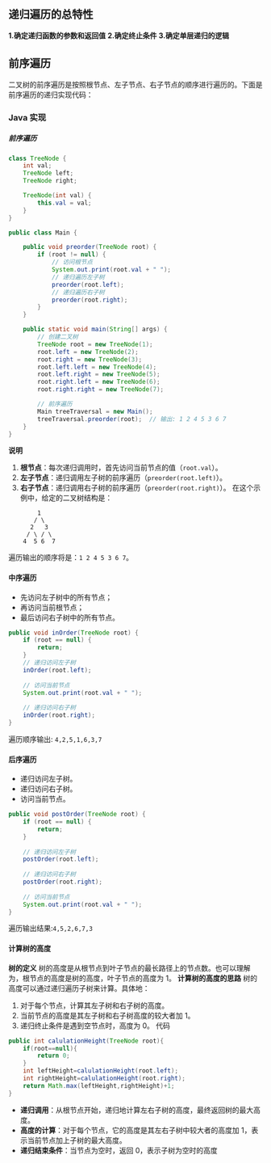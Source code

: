 ## 递归遍历的总特性
**1.确定递归函数的参数和返回值**
**2.确定终止条件**
**3.确定单层递归的逻辑**

## 前序遍历
二叉树的前序遍历是按照根节点、左子节点、右子节点的顺序进行遍历的。下面是前序遍历的递归实现代码：

### Java 实现
##### 前序遍历

```java
class TreeNode {
    int val;
    TreeNode left;
    TreeNode right;

    TreeNode(int val) {
        this.val = val;
    }
}

public class Main {

    public void preorder(TreeNode root) {
        if (root != null) {
            // 访问根节点
            System.out.print(root.val + " ");
            // 递归遍历左子树
            preorder(root.left);
            // 递归遍历右子树
            preorder(root.right);
        }
    }

    public static void main(String[] args) {
        // 创建二叉树
        TreeNode root = new TreeNode(1);
        root.left = new TreeNode(2);
        root.right = new TreeNode(3);
        root.left.left = new TreeNode(4);
        root.left.right = new TreeNode(5);
        root.right.left = new TreeNode(6);
        root.right.right = new TreeNode(7);

        // 前序遍历
        Main treeTraversal = new Main();
        treeTraversal.preorder(root);  // 输出: 1 2 4 5 3 6 7
    }
}
```
**说明**
1. **根节点**：每次递归调用时，首先访问当前节点的值（`root.val`）。
2. **左子节点**：递归调用左子树的前序遍历（`preorder(root.left)`）。
3. **右子节点**：递归调用右子树的前序遍历（`preorder(root.right)`）。
在这个示例中，给定的二叉树结构是：
```
        1
       / \
      2   3
     / \ / \
    4  5 6  7
```
遍历输出的顺序将是：`1 2 4 5 3 6 7`。
#### 中序遍历
- 先访问左子树中的所有节点；
- 再访问当前根节点；
- 最后访问右子树中的所有节点。
```java
public void inOrder(TreeNode root) {  
    if (root == null) {  
        return;  
    }  
    // 递归访问左子树  
    inOrder(root.left);  
  
    // 访问当前节点  
    System.out.print(root.val + " ");  
  
    // 递归访问右子树  
    inOrder(root.right);  
}
```
遍历顺序输出: `4,2,5,1,6,3,7`
#### 后序遍历
- 递归访问左子树。
- 递归访问右子树。
- 访问当前节点。
```java
public void postOrder(TreeNode root) {  
    if (root == null) {  
        return;  
    }  
  
    // 递归访问左子树  
    postOrder(root.left);  
  
    // 递归访问右子树  
    postOrder(root.right);  
  
    // 访问当前节点  
    System.out.print(root.val + " ");  
}
```
遍历输出结果:`4,5,2,6,7,3`
#### 计算树的高度
**树的定义**
树的高度是从根节点到叶子节点的最长路径上的节点数。也可以理解为，根节点的高度是树的高度，叶子节点的高度为 1。
**计算树的高度的思路**
树的高度可以通过递归遍历子树来计算。具体地：
1. 对于每个节点，计算其左子树和右子树的高度。
2. 当前节点的高度是其左子树和右子树高度的较大者加 1。
3. 递归终止条件是遇到空节点时，高度为 0。
代码
```java
public int calulationHeight(TreeNode root){  
    if(root==null){  
        return 0;  
    }  
    int leftHeight=calulationHeight(root.left);  
    int rightHeight=calulationHeight(root.right);  
    return Math.max(leftHeight,rightHeight)+1;  
}
```
- **递归调用**：从根节点开始，递归地计算左右子树的高度，最终返回树的最大高度。
- **高度的计算**：对于每个节点，它的高度是其左右子树中较大者的高度加 1，表示当前节点加上子树的最大高度。
- **递归结束条件**：当节点为空时，返回 0，表示子树为空时的高度
